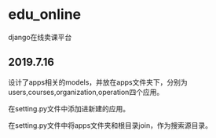 # edu_online
django在线卖课平台

## 2019.7.16
设计了apps相关的models，并放在apps文件夹下，分别为users,courses,organization,operation四个应用。

在setting.py文件中添加进新建的应用。

在setting.py文件中将apps文件夹和根目录join，作为搜索源目录。

